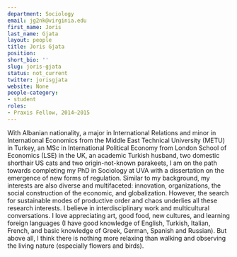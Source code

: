 ```yaml
---
department: Sociology
email: jg2nk@virginia.edu
first_name: Joris
last_name: Gjata
layout: people
title: Joris Gjata
position:
short_bio: ''
slug: joris-gjata
status: not_current
twitter: jorisgjata
website: None
people-category:
- student
roles:
- Praxis Fellow, 2014–2015
---
```


With Albanian nationality, a major in International Relations and minor in International Economics from the Middle East Technical University (METU) in Turkey, an MSc in International Political Economy from London School of Economics (LSE) in the UK, an academic Turkish husband, two domestic shorthair US cats and two origin-not-known parakeets, I am on the path towards completing my PhD in Sociology at UVA with a dissertation on the emergence of new forms of regulation. Similar to my background, my interests are also diverse and multifaceted: innovation, organizations, the social construction of the economic, and globalization. However, the search for sustainable modes of productive order and chaos underlies all these research interests. I believe in interdisciplinary work and multicultural conversations. I love appreciating art, good food, new cultures, and learning foreign languages (I have good knowledge of English, Turkish, Italian, French, and basic knowledge of Greek, German, Spanish and Russian). But above all, I think there is nothing more relaxing than walking and observing the living nature (especially flowers and birds).
